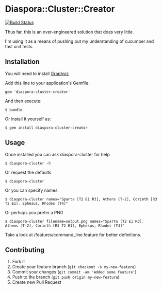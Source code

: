 # Diaspora::Cluster::Creator

[![Build Status](https://secure.travis-ci.org/jeremyf/diaspora-cluster-creator.png)](http://travis-ci.org/jeremyf/diaspora-cluster-creator)

Thus far, this is an over-engineered solution that does very little.

I'm using it as a means of pushing out my understanding of cucumber and
fast unit tests.

## Installation

You will need to install [Graphviz](http://graphviz.org)

Add this line to your application's Gemfile:

    gem 'diaspora-cluster-creator'

And then execute:

    $ bundle

Or install it yourself as:

    $ gem install diaspora-cluster-creator

## Usage

Once installed you can ask diaspora-cluster for help

	$ diaspora-cluster -h

Or request the defaults

	$ diaspora-cluster

Or you can specify names

	$ diaspora-cluster names="Sparta [T2 E1 R3], Athens [T-2], Corinth [R3 T2 E1], Ephesus, Rhodes [T4]"

Or perhaps you prefer a PNG

	$ diaspora-cluster filename=output.png names="Sparta [T2 E1 R3], Athens [T-2], Corinth [R3 T2 E1], Ephesus, Rhodes [T4]"
	
Take a look at /features/command_line.feature for better definitions.

## Contributing

1. Fork it
2. Create your feature branch (`git checkout -b my-new-feature`)
3. Commit your changes (`git commit -am 'Added some feature'`)
4. Push to the branch (`git push origin my-new-feature`)
5. Create new Pull Request

